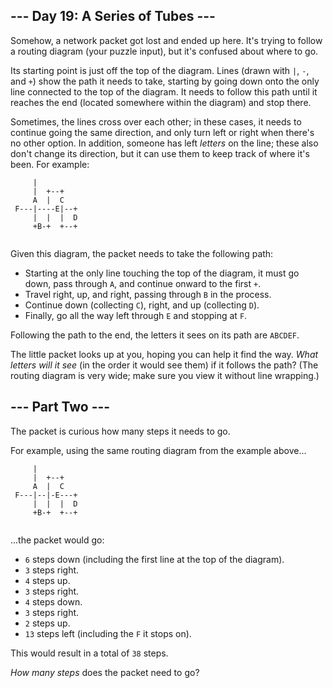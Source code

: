 ﻿
## --- Day 19: A Series of Tubes ---

Somehow, a network packet got  lost  and ended up here. It's trying to follow a routing diagram (your puzzle input), but it's confused about where to go.

Its starting point is just off the top of the diagram. Lines (drawn with  `|`,  `-`, and  `+`) show the path it needs to take, starting by going down onto the only line connected to the top of the diagram. It needs to follow this path until it reaches the end (located somewhere within the diagram) and stop there.

Sometimes, the lines cross over each other; in these cases, it needs to continue going the same direction, and only turn left or right when there's no other option. In addition, someone has left  _letters_  on the line; these also don't change its direction, but it can use them to keep track of where it's been. For example:

```
     |          
     |  +--+    
     A  |  C    
 F---|----E|--+ 
     |  |  |  D 
     +B-+  +--+ 


```

Given this diagram, the packet needs to take the following path:

-   Starting at the only line touching the top of the diagram, it must go down, pass through  `A`, and continue onward to the first  `+`.
-   Travel right, up, and right, passing through  `B`  in the process.
-   Continue down (collecting  `C`), right, and up (collecting  `D`).
-   Finally, go all the way left through  `E`  and stopping at  `F`.

Following the path to the end, the letters it sees on its path are  `ABCDEF`.

The little packet looks up at you, hoping you can help it find the way.  _What letters will it see_  (in the order it would see them) if it follows the path? (The routing diagram is very wide; make sure you view it without line wrapping.)


## --- Part Two ---

The packet is curious how many steps it needs to go.

For example, using the same routing diagram from the example above...

```
     |          
     |  +--+    
     A  |  C    
 F---|--|-E---+ 
     |  |  |  D 
     +B-+  +--+ 


```

...the packet would go:

-   `6`  steps down (including the first line at the top of the diagram).
-   `3`  steps right.
-   `4`  steps up.
-   `3`  steps right.
-   `4`  steps down.
-   `3`  steps right.
-   `2`  steps up.
-   `13`  steps left (including the  `F`  it stops on).

This would result in a total of  `38`  steps.

_How many steps_  does the packet need to go?